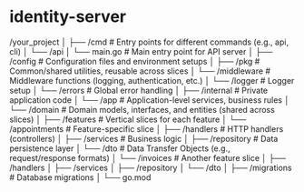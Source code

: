 # identity-server


/your_project
│
├── /cmd                  # Entry points for different commands (e.g., api, cli)
│   └── /api
│       └── main.go       # Main entry point for API server
│
├── /config               # Configuration files and environment setups
│
├── /pkg                  # Common/shared utilities, reusable across slices
│   └── /middleware       # Middleware functions (logging, authentication, etc.)
│   └── /logger           # Logger setup
│   └── /errors           # Global error handling
│
├── /internal             # Private application code
│   └── /app              # Application-level services, business rules
│   └── /domain           # Domain models, interfaces, and entities (shared across slices)
│
├── /features             # Vertical slices for each feature
│   └── /appointments     # Feature-specific slice
│       ├── /handlers     # HTTP handlers (controllers)
│       ├── /services     # Business logic
│       ├── /repository   # Data persistence layer
│       └── /dto          # Data Transfer Objects (e.g., request/response formats)
│   └── /invoices         # Another feature slice
│       ├── /handlers
│       ├── /services
│       ├── /repository
│       └── /dto
│
├── /migrations           # Database migrations
│
└── go.mod  